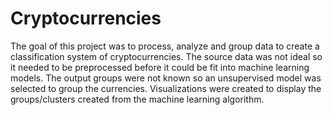 # Cryptocurrencies

The goal of this project was to process, analyze and group data to create a classification system of cryptocurrencies. The source data was not ideal so it needed to be preprocessed before it could be fit into machine learning models. The output groups were not known so an unsupervised model was selected to group the currencies. Visualizations were created to display the  groups/clusters created from the machine learning algorithm. 

